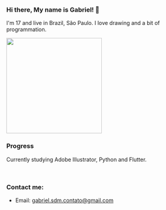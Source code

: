 ### Hi there, My name is Gabriel! 👋

I'm 17 and live in Brazil, São Paulo. I love drawing and a bit of programmation.

<img src="https://user-images.githubusercontent.com/79170809/167236267-b92fbb94-b24c-4cb3-8103-1e3b744cac54.png" width="250">

<br>

### Progress
Currently studying Adobe Illustrator, Python and Flutter.

<br>

### Contact me:
- Email: gabriel.sdm.contato@gmail.com
